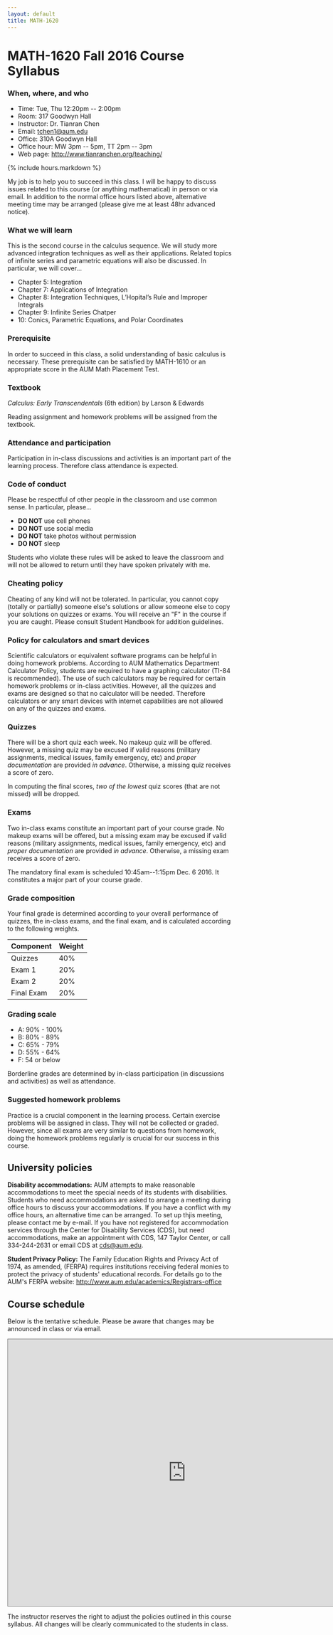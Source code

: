 ```yaml
---
layout: default
title: MATH-1620
---
```


# MATH-1620 Fall 2016 Course Syllabus

### When, where, and who

* Time: Tue, Thu 12:20pm -- 2:00pm
* Room: 317 Goodwyn Hall
* Instructor: Dr. Tianran Chen
* Email: <tchen1@aum.edu>
* Office: 310A Goodwyn Hall
* Office hour: MW 3pm -- 5pm, TT 2pm -- 3pm
* Web page: <http://www.tianranchen.org/teaching/>

{% include hours.markdown %}

My job is to help you to succeed in this class.
I will be happy to discuss issues related to this course
(or anything mathematical) in person or via email.
In addition to the normal office hours listed above,
alternative meeting time may be arranged
(please give me at least 48hr advanced notice).

### What we will learn

This is the second course in the calculus sequence.
We will study more advanced integration techniques as well as their applications.
Related topics of infinite series and parametric equations will also be discussed.
In particular, we will cover...

* Chapter 5: Integration
* Chapter 7: Applications of Integration
* Chapter 8: Integration Techniques, L’Hopital’s Rule and Improper Integrals
* Chapter 9: Infinite Series Chatper
* 10: Conics, Parametric Equations, and Polar Coordinates


### Prerequisite

In order to succeed in this class, a solid understanding of basic calculus is necessary.
These prerequisite can be satisfied by MATH-1610
or an appropriate score in the AUM Math Placement Test.

### Textbook

_Calculus: Early Transcendentals_ (6th edition) by Larson & Edwards

Reading assignment and homework problems will be assigned from the textbook.

### Attendance and participation

Participation in in-class discussions and activities is an important part
of the learning process.
Therefore class attendance is expected.

### Code of conduct

Please be respectful of other people in the classroom and use common sense.
In particular, please...

* __DO NOT__ use cell phones
* __DO NOT__ use social media
* __DO NOT__ take photos without permission
* __DO NOT__ sleep

Students who violate these rules will be asked to leave the classroom
and will not be allowed to return until they have spoken privately with me.

### Cheating policy

Cheating of any kind will not be tolerated.
In particular, you cannot copy (totally or partially) someone else's solutions
or allow someone else to copy your solutions on quizzes or exams.
You will receive an "F" in the course if you are caught.
Please consult Student Handbook for addition guidelines.

### Policy for calculators and smart devices

Scientific calculators or equivalent software programs can be helpful in
doing homework problems.
According to AUM Mathematics Department Calculator Policy,
students are required to have a graphing calculator
(TI-84 is recommended).
The use of such calculators may be required for certain homework problems
or in-class activities.
However, all the quizzes and exams are designed so that no calculator will be needed.
Therefore calculators or any smart devices with internet capabilities
are not allowed on any of the quizzes and exams.

### Quizzes

There will be a short quiz each week.
No makeup quiz will be offered.
However, a missing quiz may be excused if valid reasons
(military assignments, medical issues, family emergency, etc)
and _proper documentation_ are provided _in advance_.
Otherwise, a missing quiz receives a score of zero.

In computing the final scores, _two of the lowest_ quiz scores
(that are not missed) will be dropped.

### Exams

Two in-class exams constitute an important part of your course grade.
No makeup exams will be offered,
but a missing exam may be excused if valid reasons
(military assignments, medical issues, family emergency, etc)
and _proper documentation_ are provided _in advance_.
Otherwise, a missing exam receives a score of zero.

The mandatory final exam is scheduled 10:45am--1:15pm Dec. 6 2016.
It constitutes a major part of your course grade.

### Grade composition

Your final grade is determined according to your overall performance of quizzes,
the in-class exams, and the final exam, and is calculated according to the
following weights.

| Component  | Weight |
|------------|--------|
| Quizzes    | 40%    |
| Exam 1     | 20%    |
| Exam 2     | 20%    |
| Final Exam | 20%    |

### Grading scale

* A: 90% - 100%
* B: 80% - 89%
* C: 65% - 79%
* D: 55% - 64%
* F: 54 or below

Borderline grades are determined by in-class participation
(in discussions and activities) as well as attendance.

### Suggested homework problems

Practice is a crucial component in the learning process.
Certain exercise problems will be assigned in class.
They will not be collected or graded.
However, since all exams are very similar to questions from homework,
doing the homework problems regularly is crucial for our success in this course.

## University policies

**Disability accommodations:**
AUM attempts to make reasonable accommodations to meet the special needs of its students with disabilities.
Students who need accommodations are asked to arrange a meeting
during office hours to discuss your accommodations.
If you have a conflict with my office hours, an alternative time
can be arranged.
To set up thjis meeting, please contact me by e-mail.
If you have not registered for accommodation services through
the Center for Disability Services (CDS), but need accommodations,
make an appointment with CDS, 147 Taylor Center,
or call 334-244-2631 or email CDS at <cds@aum.edu>.

**Student Privacy Policy:**
The Family Education Rights and Privacy Act of 1974,
as amended, (FERPA) requires institutions receiving federal monies to protect
the privacy of students' educational records.
For details go to the AUM's FERPA website: <http://www.aum.edu/academics/Registrars-office>

## Course schedule

Below is the tentative schedule.
Please be aware that changes may be announced in class or via email.

<iframe src="https://calendar.google.com/calendar/embed?showTitle=0&amp;showNav=0&amp;showPrint=0&amp;showCalendars=0&amp;showTz=0&amp;height=600&amp;wkst=1&amp;bgcolor=%23FFFFFF&amp;src=qlsurb5gsna1hslnokeu39963g%40group.calendar.google.com&amp;color=%2329527A&amp;ctz=America%2FChicago" style="border:solid 1px #777" width="800" height="600" frameborder="0" scrolling="no"></iframe>

The instructor reserves the right to adjust the policies outlined in this course syllabus.
All changes will be clearly communicated to the students in class.
